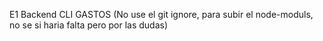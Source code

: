 E1 Backend CLI GASTOS
(No use el git ignore, para subir el node-moduls, no se si haria falta pero por las dudas)

